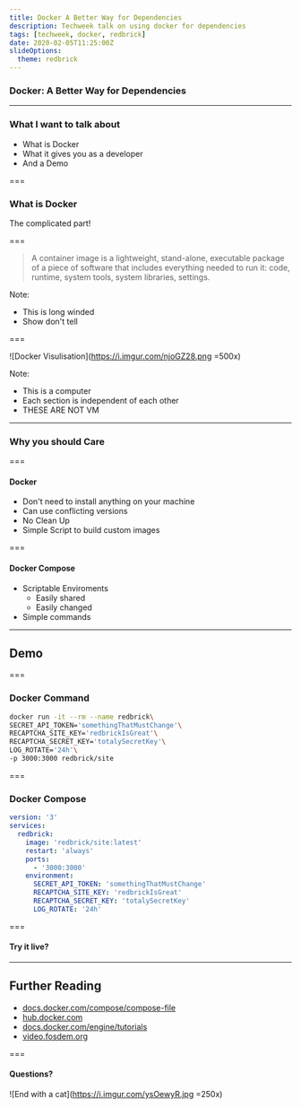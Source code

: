 ```yaml
---
title: Docker A Better Way for Dependencies
description: Techweek talk on using docker for dependencies
tags: [techweek, docker, redbrick]
date: 2020-02-05T11:25:00Z
slideOptions:
  theme: redbrick
---
```


### Docker: A Better Way for Dependencies

---

### What I want to talk about

- What is Docker<!-- .element: class="fragment" data-fragment-index="1" -->
- What it gives you as a
  developer<!-- .element: class="fragment" data-fragment-index="2" -->
- And a Demo<!-- .element: class="fragment" data-fragment-index="3" -->

===

### What is Docker

The complicated part!

===

> A container image is a lightweight, stand-alone, executable package of a piece
> of software that includes everything needed to run it: code, runtime, system
> tools, system libraries, settings.

Note:

- This is long winded
- Show don't tell

===

![Docker Visulisation](https://i.imgur.com/njoGZ28.png =500x)

Note:

- This is a computer
- Each section is independent of each other
- THESE ARE NOT VM

---

### Why you should Care

===

#### Docker

- Don't need to install anything on your machine
- Can use conflicting versions
- No Clean Up
- Simple Script to build custom images

===

#### Docker Compose

- Scriptable Enviroments
  - Easily shared
  - Easily changed
- Simple commands

---

## Demo

===

### Docker Command

```bash
docker run -it --rm --name redbrick\
SECRET_API_TOKEN='somethingThatMustChange'\
RECAPTCHA_SITE_KEY='redbrickIsGreat'\
RECAPTCHA_SECRET_KEY='totalySecretKey'\
LOG_ROTATE='24h'\
-p 3000:3000 redbrick/site
```

===

### Docker Compose

```yaml
version: '3'
services:
  redbrick:
    image: 'redbrick/site:latest'
    restart: 'always'
    ports:
      - '3000:3000'
    environment:
      SECRET_API_TOKEN: 'somethingThatMustChange'
      RECAPTCHA_SITE_KEY: 'redbrickIsGreat'
      RECAPTCHA_SECRET_KEY: 'totalySecretKey'
      LOG_ROTATE: '24h'
```

===

#### Try it live?

---

## Further Reading

- [docs.docker.com/compose/compose-file](https://docs.docker.com/compose/compose-file/)
- [hub.docker.com](https://hub.docker.com/)
- [docs.docker.com/engine/tutorials](https://docs.docker.com/engine/tutorials/)
- [video.fosdem.org](https://video.fosdem.org)

===

#### Questions?

![End with a cat](https://i.imgur.com/ysOewyR.jpg =250x)
